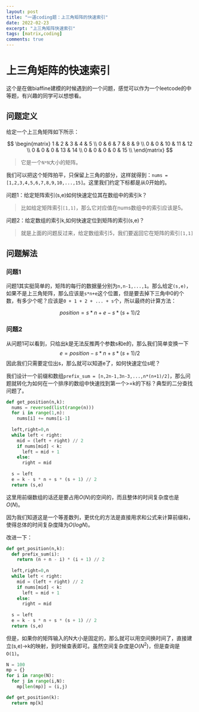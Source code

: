 ```yaml
---
layout: post
title: "一道coding题：上三角矩阵的快速索引"
date: 2022-02-23
excerpt: "上三角矩阵快速索引"
tags: [matrix,coding]
comments: true
---
```



# 上三角矩阵的快速索引

这个是在做biaffine建模的时候遇到的一个问题，感觉可以作为一个leetcode的中等题，有兴趣的同学可以想想看。

## 问题定义

给定一个上三角矩阵如下所示：

$$
\begin{matrix}
1 & 2 & 3 & 4 & 5 \\
0 & 6 & 7 & 8 & 9 \\
0 & 0 & 10 & 11 & 12 \\
0 & 0 & 0 & 13 & 14 \\
0 & 0 & 0 & 0 & 15 \\
\end{matrix}
$$

> 它是一个`N*N`大小的矩阵。

我们可以把这个矩阵拍平，只保留上三角的部分，这样就得到：`nums = [1,2,3,4,5,6,7,8,9,10,...,15]`。这里我们约定下标都是从0开始的。

问题1：给定矩阵索引(s,e)如何快速定位其在数组中的索引k？

> 比如给定矩阵索引`[1,1]`，那么它对应值在nums数组中的索引应该是5。

问题2：给定数组的索引k,如何快速定位到矩阵的索引(s,e)？

> 就是上面的问题反过来，给定数组索引5，我们要返回它在矩阵的索引`[1,1]`


## 问题解法

### 问题1

问题1其实挺简单的，矩阵的每行的数据量分别为`n,n-1,...,1`。那么给定`(s,e)`，如果不是上三角矩阵，那么应该是`s*n+e`这个位置，但是要去掉下三角中0的个数，有多少个呢？应该是`0 + 1 + 2 + ... + s`个，所以最终的计算方法：

$$
position = s * n + e - s*(s+1)/2
$$

### 问题2

从问题1可以看到，只给出k是无法反推两个参数s和e的，那么我们简单变换一下
$$
e = position - s * n + s*(s+1)/2
$$
因此我们只需要定位出s，那么就可以知道e了，如何快速定位s呢？

我们设计一个前缀和数组`prefix_sum = [n,2n-1,3n-3,...,n*(n+1)/2]`，那么问题就转化为如何在一个排序的数组中快速找到第一个>=k的下标？典型的二分查找问题了。

```python
def get_position(n,k):
  nums = reversed(list(range(n)))
  for i in range(1,n):
    nums[i] += nums[i-1]
  
  left,right=0,n
  while left < right:
    mid = (left + right) // 2
    if nums[mid] < k:
      left = mid + 1
    else:
      right = mid
      
  s = left
  e = k - s * n + s * (s + 1) // 2
  return (s,e)
```

这里用前缀数组的话还是要占用$O(N)$的空间的，而且整体的时间复杂度也是$O(N)$。

因为我们知道这是一个等差数列，更优化的方法是直接用求和公式来计算前缀和，使得总体的时间复杂度降为$O(logN)$。

改进一下：

```python
def get_position(n,k):
  def prefix_sum(i):
    return (n + n - i) * (i + 1) // 2
  
  left,right=0,n
  while left < right:
    mid = (left + right) // 2
    if nums[mid] < k:
      left = mid + 1
    else:
      right = mid
      
  s = left
  e = k - s * n + s * (s + 1) // 2
  return (s,e)
```

但是，如果你的矩阵输入的N大小是固定的，那么就可以用空间换时间了，直接建立(s,e)->k的映射，到时候查表即可。虽然空间复杂度是$O(N^2)$，但是查询是`O(1)`。

```python
N = 100
mp = {}
for i in range(N):
  for j in range(i,N):
    mp[len(mp)] = (i,j)

def get_position(k):
  return mp[k]

```






